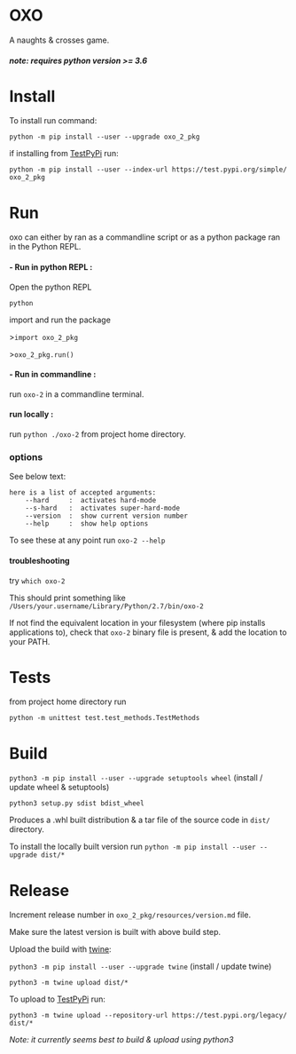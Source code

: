 # OXO

A naughts & crosses game.

##### *note: requires python version >= 3.6*

# Install

To install run command:

`python -m pip install --user --upgrade oxo_2_pkg`

if installing from [TestPyPi](https://test.pypi.org/project/oxo-pkg/) run:

`python -m pip install --user --index-url https://test.pypi.org/simple/ oxo_2_pkg`

# Run

oxo can either by ran as a commandline script or as a python package ran in the Python REPL.

#### - Run in python REPL :

Open the python REPL

`python`

import and run the package

\>`import oxo_2_pkg`

\>`oxo_2_pkg.run()`

#### - Run in commandline :

run `oxo-2` in a commandline terminal.

#### run locally :

run `python ./oxo-2` from project home directory.

### options

See below text:

```text
here is a list of accepted arguments: 
    --hard     :  activates hard-mode
    --s-hard   :  activates super-hard-mode
    --version  :  show current version number
    --help     :  show help options
```

To see these at any point run `oxo-2 --help`

#### troubleshooting

try `which oxo-2`

This should print something like `/Users/your.username/Library/Python/2.7/bin/oxo-2`

If not find the equivalent location in your filesystem (where pip installs applications to), check that `oxo-2` binary file is present, & add the location to your PATH.

# Tests

from project home directory run

`python -m unittest test.test_methods.TestMethods`

# Build

`python3 -m pip install --user --upgrade setuptools wheel` (install / update wheel & setuptools)

`python3 setup.py sdist bdist_wheel`

Produces a .whl built distribution & a tar file of the source code in `dist/` directory.

To install the locally built version run `python -m pip install --user --upgrade dist/*`

# Release

Increment release number in `oxo_2_pkg/resources/version.md` file.

Make sure the latest version is built with above build step.

Upload the build with [twine](https://pypi.org/project/twine/): 

`python3 -m pip install --user --upgrade twine` (install / update twine)

`python3 -m twine upload dist/*` 

To upload to [TestPyPi](https://test.pypi.org/project/oxo-pkg/) run:

`python3 -m twine upload --repository-url https://test.pypi.org/legacy/ dist/*` 

*Note: it currently seems best to build & upload using python3*
